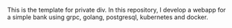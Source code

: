 This is the template for private div.
In this repository,
I develop a webapp for a simple bank using grpc, golang, postgresql, kubernetes and docker.
